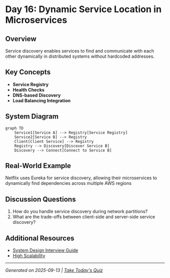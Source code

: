 # Day 16: Dynamic Service Location in Microservices

## Overview
Service discovery enables services to find and communicate with each other dynamically in distributed systems without hardcoded addresses.

## Key Concepts
- **Service Registry**
- **Health Checks**
- **DNS-based Discovery**
- **Load Balancing Integration**

## System Diagram
```mermaid
graph TD
    Service1[Service A] --> Registry[Service Registry]
    Service2[Service B] --> Registry
    Client[Client Service] --> Registry
    Registry --> Discovery[Discover Service B]
    Discovery --> Connect[Connect to Service B]
```

## Real-World Example
Netflix uses Eureka for service discovery, allowing their microservices to dynamically find dependencies across multiple AWS regions

## Discussion Questions
1. How do you handle service discovery during network partitions?
2. What are the trade-offs between client-side and server-side service discovery?

## Additional Resources
- [System Design Interview Guide](https://github.com/donnemartin/system-design-primer)
- [High Scalability](http://highscalability.com/)

---
*Generated on 2025-09-13 | [Take Today's Quiz](../docs/quiz-2025-09-13.html)*
